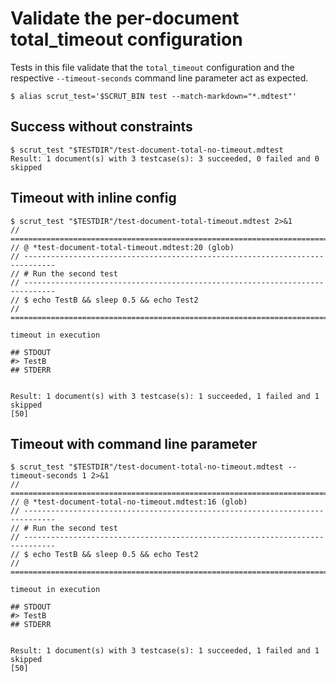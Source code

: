 # Validate the per-document total_timeout configuration

Tests in this file validate that the `total_timeout` configuration and the respective `--timeout-seconds` command line parameter act as expected.

```scrut
$ alias scrut_test='$SCRUT_BIN test --match-markdown="*.mdtest"'
```

## Success without constraints

```scrut
$ scrut_test "$TESTDIR"/test-document-total-no-timeout.mdtest
Result: 1 document(s) with 3 testcase(s): 3 succeeded, 0 failed and 0 skipped
```

## Timeout with inline config

```scrut
$ scrut_test "$TESTDIR"/test-document-total-timeout.mdtest 2>&1
// =============================================================================
// @ *test-document-total-timeout.mdtest:20 (glob)
// -----------------------------------------------------------------------------
// # Run the second test
// -----------------------------------------------------------------------------
// $ echo TestB && sleep 0.5 && echo Test2
// =============================================================================

timeout in execution

## STDOUT
#> TestB
## STDERR


Result: 1 document(s) with 3 testcase(s): 1 succeeded, 1 failed and 1 skipped
[50]
```

## Timeout with command line parameter

```scrut
$ scrut_test "$TESTDIR"/test-document-total-no-timeout.mdtest --timeout-seconds 1 2>&1
// =============================================================================
// @ *test-document-total-no-timeout.mdtest:16 (glob)
// -----------------------------------------------------------------------------
// # Run the second test
// -----------------------------------------------------------------------------
// $ echo TestB && sleep 0.5 && echo Test2
// =============================================================================

timeout in execution

## STDOUT
#> TestB
## STDERR


Result: 1 document(s) with 3 testcase(s): 1 succeeded, 1 failed and 1 skipped
[50]
```
